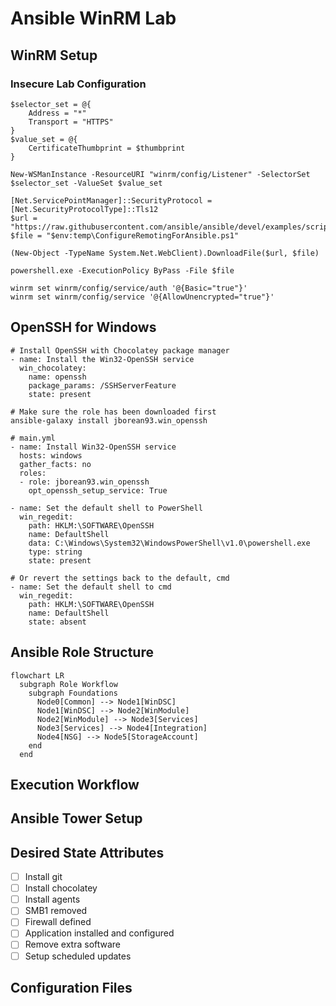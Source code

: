 # Ansible WinRM Lab

## WinRM Setup

### Insecure Lab Configuration

```
$selector_set = @{
    Address = "*"
    Transport = "HTTPS"
}
$value_set = @{
    CertificateThumbprint = $thumbprint
}

New-WSManInstance -ResourceURI "winrm/config/Listener" -SelectorSet $selector_set -ValueSet $value_set

[Net.ServicePointManager]::SecurityProtocol = [Net.SecurityProtocolType]::Tls12
$url = "https://raw.githubusercontent.com/ansible/ansible/devel/examples/scripts/ConfigureRemotingForAnsible.ps1"
$file = "$env:temp\ConfigureRemotingForAnsible.ps1"

(New-Object -TypeName System.Net.WebClient).DownloadFile($url, $file)

powershell.exe -ExecutionPolicy ByPass -File $file

winrm set winrm/config/service/auth '@{Basic="true"}'
winrm set winrm/config/service '@{AllowUnencrypted="true"}'
```

## OpenSSH for Windows

```
# Install OpenSSH with Chocolatey package manager
- name: Install the Win32-OpenSSH service
  win_chocolatey:
    name: openssh
    package_params: /SSHServerFeature
    state: present
```

```
# Make sure the role has been downloaded first
ansible-galaxy install jborean93.win_openssh

# main.yml
- name: Install Win32-OpenSSH service
  hosts: windows
  gather_facts: no
  roles:
  - role: jborean93.win_openssh
    opt_openssh_setup_service: True
```

```
- name: Set the default shell to PowerShell
  win_regedit:
    path: HKLM:\SOFTWARE\OpenSSH
    name: DefaultShell
    data: C:\Windows\System32\WindowsPowerShell\v1.0\powershell.exe
    type: string
    state: present

# Or revert the settings back to the default, cmd
- name: Set the default shell to cmd
  win_regedit:
    path: HKLM:\SOFTWARE\OpenSSH
    name: DefaultShell
    state: absent
```
## Ansible Role Structure

``` mermaid
flowchart LR
  subgraph Role Workflow
    subgraph Foundations
      Node0[Common] --> Node1[WinDSC]
      Node1[WinDSC] --> Node2[WinModule]
      Node2[WinModule] --> Node3[Services]
      Node3[Services] --> Node4[Integration]
      Node4[NSG] --> Node5[StorageAccount]
    end
  end

```

## Execution Workflow

## Ansible Tower Setup

## Desired State Attributes

- [ ] Install git
- [ ] Install chocolatey
- [ ] Install agents
- [ ] SMB1 removed
- [ ] Firewall defined
- [ ] Application installed and configured
- [ ] Remove extra software
- [ ] Setup scheduled updates

## Configuration Files